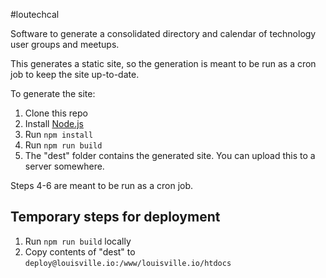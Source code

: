 #loutechcal

Software to generate a consolidated directory and calendar of technology user groups and meetups.

This generates a static site, so the generation is meant to be run as a cron job to keep the site up-to-date.

To generate the site:

1. Clone this repo
2. Install [Node.js](http://nodejs.org/)
3. Run `npm install`
4. Run `npm run build`
5. The "dest" folder contains the generated site. You can upload this to a server somewhere.

Steps 4-6 are meant to be run as a cron job.

## Temporary steps for deployment
1. Run `npm run build` locally
2. Copy contents of "dest" to `deploy@louisville.io:/www/louisville.io/htdocs`
